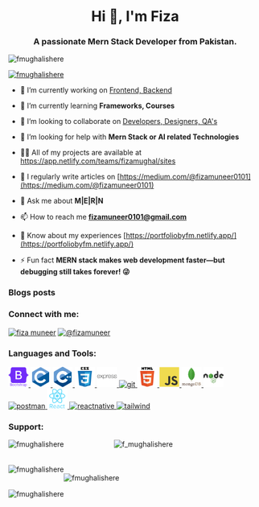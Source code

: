 <h1 align="center">Hi 👋, I'm Fiza</h1>
<h3 align="center">A passionate Mern Stack Developer from Pakistan.</h3>

<p align="left"> <img src="https://komarev.com/ghpvc/?username=fmughalishere&label=Profile%20views&color=0e75b6&style=flat" alt="fmughalishere" /> </p>

<p align="left"> <a href="https://github.com/ryo-ma/github-profile-trophy"><img src="https://github-profile-trophy.vercel.app/?username=fmughalishere" alt="fmughalishere" /></a> </p>

- 🔭 I’m currently working on [Frontend, Backend](https://app.netlify.com/teams/fizamughal/sites)

- 🌱 I’m currently learning **Frameworks, Courses**

- 👯 I’m looking to collaborate on [Developers, Designers, QA's](https://www.linkedin.com/in/fiza-muneer-aa054a316/)

- 🤝 I’m looking for help with **Mern Stack or AI related Technologies**

- 👨‍💻 All of my projects are available at https://app.netlify.com/teams/fizamughal/sites

- 📝 I regularly write articles on [https://medium.com/@fizamuneer0101](https://medium.com/@fizamuneer0101)

- 💬 Ask me about **M|E|R|N**

- 📫 How to reach me **fizamuneer0101@gmail.com**

- 📄 Know about my experiences [https://portfoliobyfm.netlify.app/](https://portfoliobyfm.netlify.app/)

- ⚡ Fun fact **MERN stack makes web development faster—but debugging still takes forever! 😜**

### Blogs posts
<!-- BLOG-POST-LIST:START -->
<!-- BLOG-POST-LIST:END -->

<h3 align="left">Connect with me:</h3>
<p align="left">
<a href="https://linkedin.com/in/fiza muneer" target="blank"><img align="center" src="https://raw.githubusercontent.com/rahuldkjain/github-profile-readme-generator/master/src/images/icons/Social/linked-in-alt.svg" alt="fiza muneer" height="30" width="40" /></a>
<a href="https://medium.com/@fizamuneer" target="blank"><img align="center" src="https://raw.githubusercontent.com/rahuldkjain/github-profile-readme-generator/master/src/images/icons/Social/medium.svg" alt="@fizamuneer" height="30" width="40" /></a>
</p>

<h3 align="left">Languages and Tools:</h3>
<p align="left"> <a href="https://getbootstrap.com" target="_blank" rel="noreferrer"> <img src="https://raw.githubusercontent.com/devicons/devicon/master/icons/bootstrap/bootstrap-plain-wordmark.svg" alt="bootstrap" width="40" height="40"/> </a> <a href="https://www.cprogramming.com/" target="_blank" rel="noreferrer"> <img src="https://raw.githubusercontent.com/devicons/devicon/master/icons/c/c-original.svg" alt="c" width="40" height="40"/> </a> <a href="https://www.w3schools.com/cpp/" target="_blank" rel="noreferrer"> <img src="https://raw.githubusercontent.com/devicons/devicon/master/icons/cplusplus/cplusplus-original.svg" alt="cplusplus" width="40" height="40"/> </a> <a href="https://www.w3schools.com/css/" target="_blank" rel="noreferrer"> <img src="https://raw.githubusercontent.com/devicons/devicon/master/icons/css3/css3-original-wordmark.svg" alt="css3" width="40" height="40"/> </a> <a href="https://expressjs.com" target="_blank" rel="noreferrer"> <img src="https://raw.githubusercontent.com/devicons/devicon/master/icons/express/express-original-wordmark.svg" alt="express" width="40" height="40"/> </a> <a href="https://git-scm.com/" target="_blank" rel="noreferrer"> <img src="https://www.vectorlogo.zone/logos/git-scm/git-scm-icon.svg" alt="git" width="40" height="40"/> </a> <a href="https://www.w3.org/html/" target="_blank" rel="noreferrer"> <img src="https://raw.githubusercontent.com/devicons/devicon/master/icons/html5/html5-original-wordmark.svg" alt="html5" width="40" height="40"/> </a> <a href="https://developer.mozilla.org/en-US/docs/Web/JavaScript" target="_blank" rel="noreferrer"> <img src="https://raw.githubusercontent.com/devicons/devicon/master/icons/javascript/javascript-original.svg" alt="javascript" width="40" height="40"/> </a> <a href="https://www.mongodb.com/" target="_blank" rel="noreferrer"> <img src="https://raw.githubusercontent.com/devicons/devicon/master/icons/mongodb/mongodb-original-wordmark.svg" alt="mongodb" width="40" height="40"/> </a> <a href="https://nodejs.org" target="_blank" rel="noreferrer"> <img src="https://raw.githubusercontent.com/devicons/devicon/master/icons/nodejs/nodejs-original-wordmark.svg" alt="nodejs" width="40" height="40"/> </a> <a href="https://postman.com" target="_blank" rel="noreferrer"> <img src="https://www.vectorlogo.zone/logos/getpostman/getpostman-icon.svg" alt="postman" width="40" height="40"/> </a> <a href="https://reactjs.org/" target="_blank" rel="noreferrer"> <img src="https://raw.githubusercontent.com/devicons/devicon/master/icons/react/react-original-wordmark.svg" alt="react" width="40" height="40"/> </a> <a href="https://reactnative.dev/" target="_blank" rel="noreferrer"> <img src="https://reactnative.dev/img/header_logo.svg" alt="reactnative" width="40" height="40"/> </a> <a href="https://tailwindcss.com/" target="_blank" rel="noreferrer"> <img src="https://www.vectorlogo.zone/logos/tailwindcss/tailwindcss-icon.svg" alt="tailwind" width="40" height="40"/> </a> </p>

<h3 align="left">Support:</h3>
<p><a href="https://www.buymeacoffee.com/fmughalishere"> <img align="left" src="https://cdn.buymeacoffee.com/buttons/v2/default-yellow.png" height="50" width="210" alt="fmughalishere" /></a><a href="https://ko-fi.com/f_mughalishere"> <img align="left" src="https://cdn.ko-fi.com/cdn/kofi3.png?v=3" height="50" width="210" alt="f_mughalishere" /></a></p><br><br>

<p><img align="left" src="https://github-readme-stats.vercel.app/api/top-langs?username=fmughalishere&show_icons=true&locale=en&layout=compact" alt="fmughalishere" /></p>

<p>&nbsp;<img align="center" src="https://github-readme-stats.vercel.app/api?username=fmughalishere&show_icons=true&locale=en" alt="fmughalishere" /></p>

<p><img align="center" src="https://github-readme-streak-stats.herokuapp.com/?user=fmughalishere&" alt="fmughalishere" /></p>
